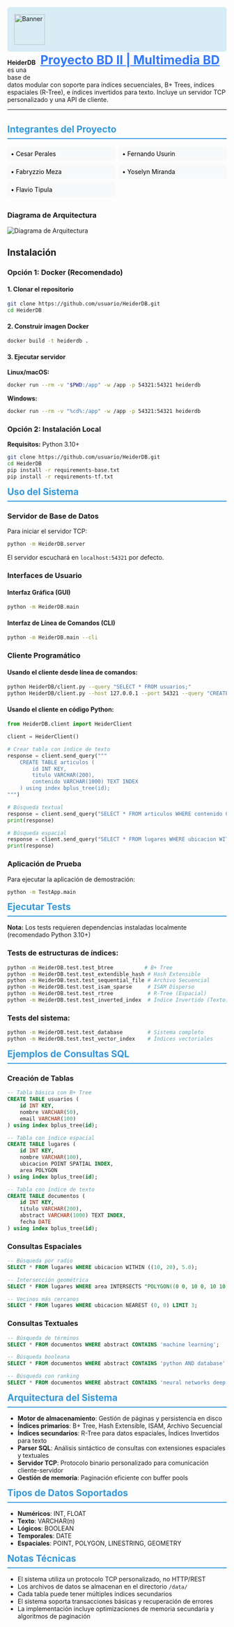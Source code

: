 <div style="background: #D7ECF5; border-radius: 5px; padding: 1rem; margin-bottom: 1rem">
<img src="https://www.prototypesforhumanity.com/wp-content/uploads/2022/11/LOGO_UTEC_.png" alt="Banner" height="70" />   
 <div style="font-weight: bold; color:rgb(50, 120, 252); float: right "><u style="font-size: 28px; height:70px; display:flex; flex-direction: column; justify-content: center;">Proyecto BD II | Multimedia BD</u></div>
</div>

**HeiderDB** es una base de datos modular con soporte para índices secuenciales, B+ Trees, índices espaciales (R-Tree), e índices invertidos para texto. Incluye un servidor TCP personalizado y una API de cliente.

---

<div style="margin: 2rem 0;">
<h2 style="color: #3498db; border-bottom: 2px solid #3498db; padding-bottom: 0.5rem;">Integrantes del Proyecto</h2>

<div style="display: grid; grid-template-columns: repeat(auto-fit, minmax(200px, 1fr)); gap: 0.5rem; margin: 1rem 0;">
<div style="padding: 0.5rem; background: #f8f9fa; border-radius: 3px; color: black">• Cesar Perales</div>
<div style="padding: 0.5rem; background: #f8f9fa; border-radius: 3px; color: black">• Fernando Usurin</div>
<div style="padding: 0.5rem; background: #f8f9fa; border-radius: 3px; color: black">• Fabryzzio Meza</div>
<div style="padding: 0.5rem; background: #f8f9fa; border-radius: 3px; color: black">• Yoselyn Miranda</div>
<div style="padding: 0.5rem; background: #f8f9fa; border-radius: 3px; color: black">• Flavio Tipula</div>
</div>
</div>


### Diagrama de Arquitectura
![Diagrama de Arquitectura](diagrama.jpeg)

## Instalación
### Opción 1: Docker (Recomendado)

#### 1. Clonar el repositorio
```bash
git clone https://github.com/usuario/HeiderDB.git
cd HeiderDB
```

#### 2. Construir imagen Docker
```bash
docker build -t heiderdb .
```

#### 3. Ejecutar servidor
**Linux/macOS:**
```bash
docker run --rm -v "$PWD:/app" -w /app -p 54321:54321 heiderdb
```

**Windows:**
```bash
docker run --rm -v "%cd%:/app" -w /app -p 54321:54321 heiderdb
```

### Opción 2: Instalación Local

**Requisitos:** Python 3.10+

```bash
git clone https://github.com/usuario/HeiderDB.git
cd HeiderDB
pip install -r requirements-base.txt
pip install -r requirements-tf.txt
```

<div style="color: #3498db; border-bottom: 2px solid #3498db; padding-bottom: 0.5rem; font-size: 1.5em; font-weight: bold;">Uso del Sistema</div>

### Servidor de Base de Datos

Para iniciar el servidor TCP:
```bash
python -m HeiderDB.server
```

El servidor escuchará en `localhost:54321` por defecto.

### Interfaces de Usuario

#### Interfaz Gráfica (GUI)
```bash
python -m HeiderDB.main
```

#### Interfaz de Línea de Comandos (CLI)
```bash
python -m HeiderDB.main --cli
```

### Cliente Programático

#### Usando el cliente desde línea de comandos:
```bash
python HeiderDB/client.py --query "SELECT * FROM usuarios;"
python HeiderDB/client.py --host 127.0.0.1 --port 54321 --query "CREATE TABLE docs (id INT KEY, content VARCHAR(1000));"
```

#### Usando el cliente en código Python:
```python
from HeiderDB.client import HeiderClient

client = HeiderClient()

# Crear tabla con índice de texto
response = client.send_query("""
    CREATE TABLE articulos (
        id INT KEY,
        titulo VARCHAR(200),
        contenido VARCHAR(1000) TEXT INDEX
    ) using index bplus_tree(id);
""")

# Búsqueda textual
response = client.send_query("SELECT * FROM articulos WHERE contenido CONTAINS 'python AND database'")
print(response)

# Búsqueda espacial
response = client.send_query("SELECT * FROM lugares WHERE ubicacion WITHIN ((10, 20), 5.0)")
print(response)
```

### Aplicación de Prueba

Para ejecutar la aplicación de demostración:
```bash
python -m TestApp.main
```

<div style="color: #3498db; border-bottom: 2px solid #3498db; padding-bottom: 0.5rem; font-size: 1.5em; font-weight: bold; margin-bottom:1rem">Ejecutar Tests</div>

**Nota:** Los tests requieren dependencias instaladas localmente (recomendado Python 3.10+)

### Tests de estructuras de índices:
```bash
python -m HeiderDB.test.test_btree          # B+ Tree
python -m HeiderDB.test.test_extendible_hash # Hash Extensible
python -m HeiderDB.test.test_sequential_file # Archivo Secuencial
python -m HeiderDB.test.test_isam_sparse     # ISAM Disperso
python -m HeiderDB.test.test_rtree           # R-Tree (Espacial)
python -m HeiderDB.test.test_inverted_index  # Índice Invertido (Texto)
```

### Tests del sistema:
```bash
python -m HeiderDB.test.test_database        # Sistema completo
python -m HeiderDB.test.test_vector_index    # Índices vectoriales
```

<div style="color: #3498db; border-bottom: 2px solid #3498db; padding-bottom: 0.5rem; font-size: 1.5em; font-weight: bold;">Ejemplos de Consultas SQL</div>

### Creación de Tablas

```sql
-- Tabla básica con B+ Tree
CREATE TABLE usuarios (
    id INT KEY,
    nombre VARCHAR(50),
    email VARCHAR(100)
) using index bplus_tree(id);

-- Tabla con índice espacial
CREATE TABLE lugares (
    id INT KEY,
    nombre VARCHAR(100),
    ubicacion POINT SPATIAL INDEX,
    area POLYGON
) using index bplus_tree(id);

-- Tabla con índice de texto
CREATE TABLE documentos (
    id INT KEY,
    titulo VARCHAR(200),
    abstract VARCHAR(1000) TEXT INDEX,
    fecha DATE
) using index bplus_tree(id);
```

### Consultas Espaciales

```sql
-- Búsqueda por radio
SELECT * FROM lugares WHERE ubicacion WITHIN ((10, 20), 5.0);

-- Intersección geométrica
SELECT * FROM lugares WHERE area INTERSECTS "POLYGON((0 0, 10 0, 10 10, 0 10, 0 0))";

-- Vecinos más cercanos
SELECT * FROM lugares WHERE ubicacion NEAREST (0, 0) LIMIT 3;
```

### Consultas Textuales

```sql
-- Búsqueda de términos
SELECT * FROM documentos WHERE abstract CONTAINS 'machine learning';

-- Búsqueda booleana
SELECT * FROM documentos WHERE abstract CONTAINS 'python AND database';

-- Búsqueda con ranking
SELECT * FROM documentos WHERE abstract CONTAINS 'neural networks deep learning' RANKED LIMIT 10;
```

<div style="color: #3498db; border-bottom: 2px solid #3498db; padding-bottom: 0.5rem; font-size: 1.5em; font-weight: bold; margin-bottom:1rem">Arquitectura del Sistema</div>

- **Motor de almacenamiento**: Gestión de páginas y persistencia en disco
- **Índices primarios**: B+ Tree, Hash Extensible, ISAM, Archivo Secuencial
- **Índices secundarios**: R-Tree para datos espaciales, Índices Invertidos para texto
- **Parser SQL**: Análisis sintáctico de consultas con extensiones espaciales y textuales
- **Servidor TCP**: Protocolo binario personalizado para comunicación cliente-servidor
- **Gestión de memoria**: Paginación eficiente con buffer pools

<div style="color: #3498db; border-bottom: 2px solid #3498db; padding-bottom: 0.5rem; font-size: 1.5em; font-weight: bold; margin-bottom:1rem">Tipos de Datos Soportados</div>

- **Numéricos**: INT, FLOAT
- **Texto**: VARCHAR(n)
- **Lógicos**: BOOLEAN
- **Temporales**: DATE
- **Espaciales**: POINT, POLYGON, LINESTRING, GEOMETRY

<div style="color: #3498db; border-bottom: 2px solid #3498db; padding-bottom: 0.5rem; font-size: 1.5em; font-weight: bold; margin-bottom:1rem">Notas Técnicas</div>

- El sistema utiliza un protocolo TCP personalizado, no HTTP/REST
- Los archivos de datos se almacenan en el directorio `/data/`
- Cada tabla puede tener múltiples índices secundarios
- El sistema soporta transacciones básicas y recuperación de errores
- La implementación incluye optimizaciones de memoria secundaria y algoritmos de paginación
